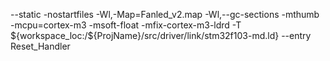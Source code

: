 --static -nostartfiles -Wl,-Map=Fanled_v2.map -Wl,--gc-sections -mthumb -mcpu=cortex-m3 -msoft-float -mfix-cortex-m3-ldrd -T ${workspace_loc:/${ProjName}/src/driver/link/stm32f103-md.ld} --entry Reset_Handler